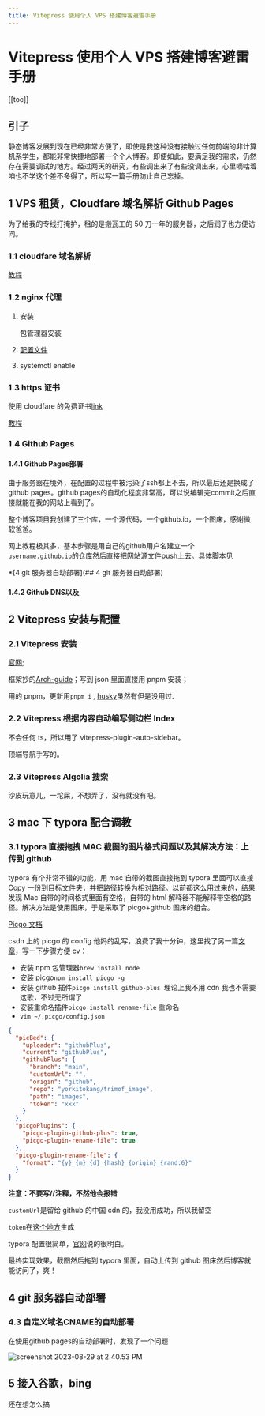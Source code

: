 ```yaml
---
title: Vitepress 使用个人 VPS 搭建博客避雷手册
---
```


# Vitepress 使用个人 VPS 搭建博客避雷手册

[[toc]]

## 引子

静态博客发展到现在已经非常方便了，即使是我这种没有接触过任何前端的非计算机系学生，都能非常快捷地部署一个个人博客。即便如此，要满足我的需求，仍然存在需要调试的地方。经过两天的研究，有些调出来了有些没调出来，心里嘀咕着咱也不学这个差不多得了，所以写一篇手册防止自己忘掉。

## 1 VPS 租赁，Cloudfare 域名解析 Github Pages

为了给我的专线打掩护，租的是搬瓦工的 50 刀一年的服务器，之后润了也方便访问。

### 1.1 cloudfare 域名解析

[教程](https://www.bandwagonhost.net/5986.html)

### 1.2 nginx 代理

1. 安装

   包管理器安装

2. [配置文件](https://www.nginx.com/resources/wiki/start/topics/examples/full/)

3. systemctl enable

### 1.3 https 证书

使用 cloudfare 的免费证书[link](https://www.cloudflare.com/zh-cn/learning/ssl/what-is-an-ssl-certificate/)

[教程](https://seviche.cc/2022-06-12-cloudflare/)

### 1.4 Github Pages

#### 1.4.1 Github Pages部署

由于服务器在境外，在配置的过程中被污染了ssh都上不去，所以最后还是换成了github pages。github pages的自动化程度非常高，可以说编辑完commit之后直接就能在我的网站上看到了。

整个博客项目我创建了三个库，一个源代码，一个github.io，一个图床，感谢微软爸爸。

网上教程极其多，基本步骤是用自己的github用户名建立一个`username.github.io`的仓库然后直接把网站源文件push上去。具体脚本见

*[4 git 服务器自动部署](## 4 git 服务器自动部署)

#### 1.4.2 Github DNS以及

## 2 Vitepress 安装与配置

### 2.1 Vitepress 安装

[官网](https://vitepress.dev/);

框架抄的[Arch-guide](https://arch.icekylin.online/)；写到 json 里面直接用 pnpm 安装；

用的 pnpm，更新用`pnpm i` , [husky](https://typicode.github.io/husky/guide.html)虽然有但是没用过.

### 2.2 Vitepress 根据内容自动编写侧边栏 Index

不会任何 ts，所以用了 vitepress-plugin-auto-sidebar。

顶端导航手写的。

### 2.3 Vitepress Algolia 搜索

沙皮玩意儿，一坨屎，不想弄了，没有就没有吧。

## 3 mac 下 typora 配合调教

### 3.1 typora 直接拖拽 MAC 截图的图片格式问题以及其解决方法：上传到 github

typora 有个非常不错的功能，用 mac 自带的截图直接拖到 typora 里面可以直接 Copy 一份到目标文件夹，并把路径转换为相对路径。以前都这么用过来的，结果发现 Mac 自带的时间格式里面有空格，自带的 html 解释器不能解释带空格的路径。解决方法是使用图床，于是采取了 picgo+github 图床的组合。

[Picgo 文档](https://picgo.github.io/PicGo-Doc/)

csdn 上的 picgo 的 config 他妈的乱写，浪费了我十分钟，这里找了另一篇[文章](https://www.jianshu.com/p/33e7da24ee36)，写一下步骤方便 cv：

- 安装 npm 包管理器`brew install node`
- 安装 picgo`npm install picgo -g`
- 安装 github 插件`picgo install github-plus `理论上我不用 cdn 我也不需要这歌，不过无所谓了
- 安装重命名插件`picgo install rename-file` 重命名
- `vim ~/.picgo/config.json`

```json
{
  "picBed": {
    "uploader": "githubPlus",
    "current": "githubPlus",
    "githubPlus": {
      "branch": "main",
      "customUrl": "",
      "origin": "github",
      "repo": "yorkitokang/trimof_image",
      "path": "images",
      "token": "xxx"
    }
  },
  "picgoPlugins": {
    "picgo-plugin-github-plus": true,
    "picgo-plugin-rename-file": true
  },
  "picgo-plugin-rename-file": {
    "format": "{y}_{m}_{d}_{hash}_{origin}_{rand:6}"
  }
}
```

**注意：不要写//注释，不然他会报错**

`customUrl`是留给 github 的中国 cdn 的，我没用成功，所以我留空

`token`在[这个地方](https://github.com/settings/tokens)生成

typora 配置很简单，[官网](https://support.typora.io/Upload-Image)说的很明白。

最终实现效果，截图然后拖到 typora 里面，自动上传到 github 图床然后博客就能访问了，爽！

## 4 git 服务器自动部署



### 4.3 自定义域名CNAME的自动部署

在使用github pages的自动部署时，发现了一个问题

![screenshot 2023-08-29 at 2.40.53 PM](https://raw.githubusercontent.com/yorkitokang/trimof_image/main/images/2023_08_29_f4f749bc5754ab7dd97748b303d5d9ed.png)

## 5 接入谷歌，bing

还在想怎么搞
